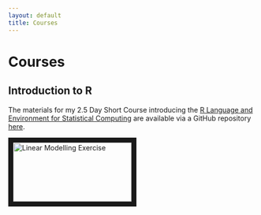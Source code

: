 ```yaml
---
layout: default
title: Courses
---
```

Courses
===================================

Introduction to R
-----------------

The materials for my 2.5 Day Short Course introducing the [R Language and Environment for Statistical Computing](http://www.r-project.org/) are available via a GitHub repository [here](https://github.com/brfitzpatrick/Intro_to_R/releases).

<a href="http://www.youtube.com/watch?feature=player_embedded&v=mIDuPWqu0_4
" target="_blank"><img src="http://img.youtube.com/vi/mIDuPWqu0_4/0.jpg" 
alt="Linear Modelling Exercise" width="240" height="120" border="10" /></a>
